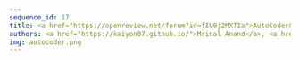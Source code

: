 ```yaml
---
sequence_id: 17
title: <a href="https://openreview.net/forum?id=fIU0j2MXTIa">AutoCoder&#58; Leveraging Transformers for Automatic Code Synthesis</a>
authors: <a href="https://kaiyon07.github.io/">Mrinal Anand</a>, <a href="https://scholar.google.com/citations?user=WOrOyp4AAAAJ">Pratik Kayal</a>, <a href="https://mayank4490.github.io/">Mayank Singh</a>
img: autocoder.png
---
```


